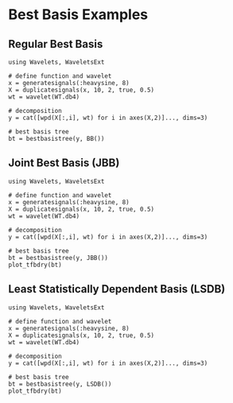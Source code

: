# Best Basis Examples

## Regular Best Basis 
```@example
using Wavelets, WaveletsExt

# define function and wavelet
x = generatesignals(:heavysine, 8)
X = duplicatesignals(x, 10, 2, true, 0.5)
wt = wavelet(WT.db4)

# decomposition
y = cat([wpd(X[:,i], wt) for i in axes(X,2)]..., dims=3)

# best basis tree
bt = bestbasistree(y, BB())
```

## Joint Best Basis (JBB)
```@example
using Wavelets, WaveletsExt

# define function and wavelet
x = generatesignals(:heavysine, 8)
X = duplicatesignals(x, 10, 2, true, 0.5)
wt = wavelet(WT.db4)

# decomposition
y = cat([wpd(X[:,i], wt) for i in axes(X,2)]..., dims=3)

# best basis tree
bt = bestbasistree(y, JBB())
plot_tfbdry(bt)
```

## Least Statistically Dependent Basis (LSDB)
```@example
using Wavelets, WaveletsExt

# define function and wavelet
x = generatesignals(:heavysine, 8)
X = duplicatesignals(x, 10, 2, true, 0.5)
wt = wavelet(WT.db4)

# decomposition
y = cat([wpd(X[:,i], wt) for i in axes(X,2)]..., dims=3)

# best basis tree
bt = bestbasistree(y, LSDB())
plot_tfbdry(bt)
```